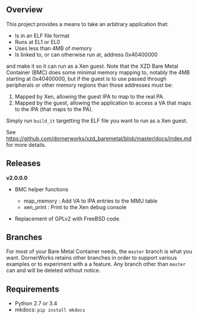 ## Overview ##

This project provides a means to take an arbitrary application that:

- Is in an ELF file format
- Runs at EL1 or EL0
- Uses less than 4MB of memory 
- Is linked to, or can otherwise run at, address 0x40400000

and make it so it can run as a Xen guest. Note that the XZD Bare Metal Container (BMC) does some minimal memory mapping to, notably the 4MB starting at 0x40400000, but if the guest is to use passed through peripherals or other memory regions than those addresses must be:

1. Mapped by Xen, allowing the guest IPA to map to the real PA.
1. Mapped by the guest, allowing the application to access a VA that maps to the IPA (that maps to the PA).


Simply run `build_it` targetting the ELF file you want to run as a Xen guest. 

See [https://github.com/dornerworks/xzd_baremetal/blob/master/docs/index.md ](https://github.com/dornerworks/xzd_baremetal/blob/master/docs/index.md)for more details.


## Releases ##

**v2.0.0.0**
 
- BMC helper functions
  - map_memory : Add VA to IPA entries to the MMU table
  - xen_print : Print to the Xen debug console

- Replacement of GPLv2 with FreeBSD code.


## Branches ##

For most of your Bare Metal Container needs, the `master` branch is what you want. DornerWorks retains other branches in order to support various examples or to experiment with a a feature. Any branch other than `master` can and will be deleted without notice.

## Requirements ##
- Python 2.7 or 3.4 
- mkdocs: `pip install mkdocs`
